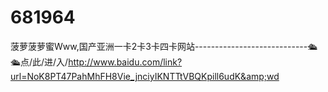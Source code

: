 # 681964
菠萝菠萝蜜Www,国产亚洲一卡2卡3卡四卡网站----------------------------🛳🛳点/此/进/入/http://www.baidu.com/link?url=NoK8PT47PahMhFH8Vie_jnciyIKNTTtVBQKpill6udK&amp;wd
